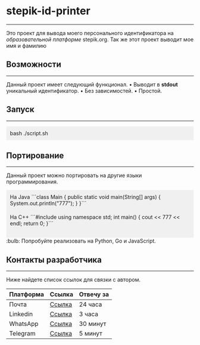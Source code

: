 # **stepik-id-printer**
---
Это проект для вывода моего персонального идентификатора на *образовательной платформе* stepik.org.
Так же этот проект выводит мое имя и фамилию

## **Возможности**
---
Данный проект имеет следующий функционал.
	• Выводит в **stdout** уникальный идентификатор.
	• Без зависимостей.
	• Простой.

## **Запуск**
---
<div style="background-color: #f0f0f0; padding: 10px;"> bash ./script.sh </div>

## **Портирование**
---
Данный проект можно портировать на другие языки программирования.

<div style="background-color: #f0f0f0; padding: 10px;">
Ha Java
```class Main {
	public static void main(String[] args) {
		System.out.println("777");
	}
}```
</div>

<div style="background-color: #f0f0f0; padding: 10px;">
Ha C++
```#include <iostream>
using namespace std;
int main() {
	cout << 777 << endl;
	return 0;
}```
</div>

<div style="background-color: #f0f0f0; padding: 10px;"> </div> :bulb: Попробуйте реализовать на Python, Go и JavaScript.

## **Контакты разработчика**
---
Ниже найдете список ссылок для связки с автором.

| **Платформа** | **Ссылка** | **Отвечу за** |
| -------------- | ----------------------------- | --------- |
| Почта | [Ссылка](mailto:smaisovetov@yandex.ru) | 24 часа |
| Linkedin | [Ссылка](https://www.linkedin.com) | 3 часа |
| WhatsApp | [Ссылка](tel:+77769924666) | 30 минут |
| Telegram | [Ссылка](tel:+77769924666) | 5 минут |